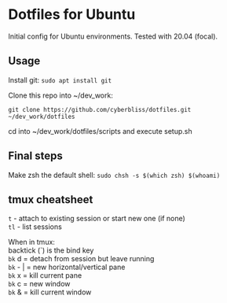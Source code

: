 # Dotfiles for Ubuntu

Initial config for Ubuntu environments. Tested with 20.04 (focal).

## Usage
Install git: `sudo apt install git`

Clone this repo into ~/dev_work:  
```
git clone https://github.com/cyberbliss/dotfiles.git ~/dev_work/dotfiles
```

cd into ~/dev_work/dotfiles/scripts and execute setup.sh

## Final steps
Make zsh the default shell: `sudo chsh -s $(which zsh) $(whoami)`

## tmux cheatsheet
`t` - attach to existing session or start new one (if none)  
`tl` - list sessions  

When in tmux:  
backtick (\`) is the bind key  
`bk` d = detach from session but leave running  
`bk` - | = new horizontal/vertical pane  
`bk` x = kill current pane  
`bk` c = new window  
`bk` & = kill current window  

